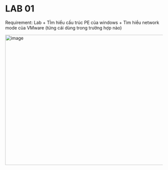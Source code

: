 # LAB 01

Requirement: Lab + TÌm hiểu cấu trúc PE của windows  + Tìm hiểu network mode của VMware (từng cái dùng trong trường hợp nào)

<img width="1295" height="418" alt="image" src="https://github.com/user-attachments/assets/e1a1502f-c149-4a9a-be0e-655e79f50145" />
